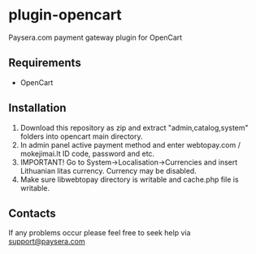 plugin-opencart
===============

Paysera.com payment gateway plugin for OpenCart

Requirements
------------

- OpenCart

Installation
------------

1. Download this repository as zip and extract "admin,catalog,system" folders into opencart main directory.
2. In admin panel active payment method and enter webtopay.com / mokejimai.lt ID code, password and etc.
3. IMPORTANT! Go to System->Localisation->Currencies and insert Lithuanian litas currency. Currency may be disabled.
4. Make sure libwebtopay directory is writable and cache.php file is writable.

Contacts
--------

If any problems occur please feel free to seek help via support@paysera.com
